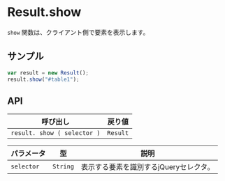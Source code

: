 # Result.show

`show` 関数は、クライアント側で要素を表示します。

## サンプル

```javascript
var result = new Result();
result.show("#table1");
```

## API

| 呼び出し | 戻り値 |
|---|---|
| `result. show ( selector )` | `Result` |

| パラメータ | 型 | 説明 |
|---|---|---|
| `selector` | `String` | 表示する要素を識別するjQueryセレクタ。 |